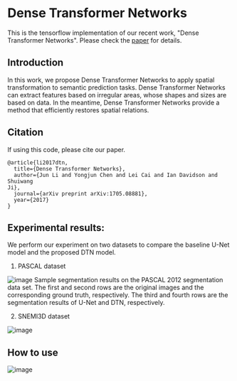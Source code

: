 # Dense Transformer Networks

This is the tensorflow implementation of our recent work, "Dense Transformer Networks". Please check the [paper](https://arxiv.org/abs/1705.08881) for details.

## Introduction

In this work, we propose Dense Transformer Networks to apply spatial transformation to semantic prediction tasks. 
Dense Transformer Networks can extract features based on irregular areas, whose shapes and sizes are based on data.
In the meantime, Dense Transformer Networks provide a method that efficiently restores spatial relations.

## Citation
If using this code, please cite our paper.
```
@article{li2017dtn,
  title={Dense Transformer Networks},
  author={Jun Li and Yongjun Chen and Lei Cai and Ian Davidson and Shuiwang
Ji},
  journal={arXiv preprint arXiv:1705.08881},
  year={2017}
}
```


## Experimental results:
We perform our experiment on two datasets to compare the baseline U-Net model and the proposed DTN model.

1. PASCAL dataset

![image](https://github.com/divelab/dtn/blob/master/results/PASCALresult.png)
Sample segmentation results on the PASCAL 2012 segmentation data set. The first and
second rows are the original images and the corresponding ground truth, respectively. The third and
fourth rows are the segmentation results of U-Net and DTN, respectively.

2. SNEMI3D dataset

![image](https://github.com/divelab/dtn/blob/master/results/SNEMI3Dresult.PNG)


## How to use

![image](https://github.com/divelab/dtn/blob/master/results/architecture.PNG)








